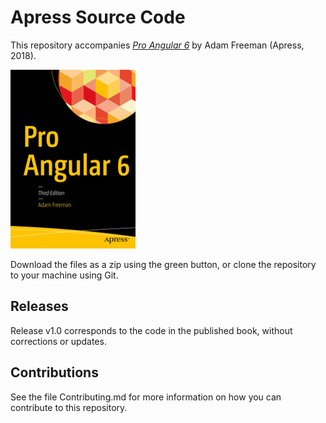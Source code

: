 # Apress Source Code

This repository accompanies [*Pro Angular 6*](https://www.apress.com/9781484236482) by Adam Freeman (Apress, 2018).

[comment]: #cover
![Cover image](9781484236482.jpg)

Download the files as a zip using the green button, or clone the repository to your machine using Git.

## Releases

Release v1.0 corresponds to the code in the published book, without corrections or updates.

## Contributions

See the file Contributing.md for more information on how you can contribute to this repository.